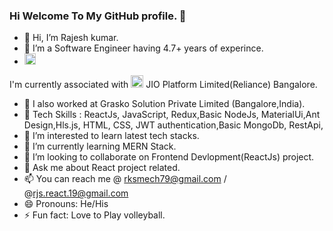 ### Hi Welcome To My GitHub profile. 👋

- 👋 Hi, I’m Rajesh kumar.
- 💞️ I’m a Software Engineer having 4.7+ years of experince.
- <img width="18" alt="image" src="https://github.com/user-attachments/assets/31828a17-386e-4fd6-8653-66d756f16895">
 I'm currently associated with <img width="20" alt="image" src="https://github.com/user-attachments/assets/7d8b3cfc-3514-47c3-84cd-168cdcba1a35">
JIO Platform Limited(Reliance) Bangalore.
- 🔭 I also worked at Grasko Solution Private Limited (Bangalore,India).
- 🌱 Tech Skills : ReactJs, JavaScript, Redux,Basic NodeJs, MaterialUi,Ant Design,Hls.js, HTML, CSS, JWT authentication,Basic MongoDb, RestApi,
- 👀 I’m interested to learn latest tech stacks.
- 🌱 I’m currently learning MERN Stack.
- 👯 I’m looking to collaborate on Frontend Devlopment(ReactJs) project.
- 💬 Ask me about React project related.
- 📫 You can reach me @ rksmech79@gmail.com / @rjs.react.19@gmail.com
- 😄 Pronouns: He/His
- ⚡ Fun fact: Love to Play volleyball.

<!--
**ReactWithRajesh/ReactWithRajesh** is a ✨ _special_ ✨ repository because its `README.md` (this file) appears on your GitHub profile.

Here are some ideas to get you started:

- 🔭 I’m currently working on ...
- 🌱 I’m currently learning ...
- 👯 I’m looking to collaborate on ...
- 🤔 I’m looking for help with ...
- 💬 Ask me about ...
- 📫 How to reach me: ...
- 😄 Pronouns: ...
- ⚡ Fun fact: ...
-->
